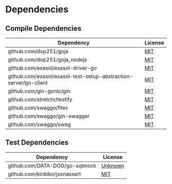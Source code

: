 <!-- @formatter:off -->
# Dependencies

## Compile Dependencies

| Dependency                                                       | License  |
| ---------------------------------------------------------------- | -------- |
| github.com/dop251/goja                                           | [MIT][0] |
| github.com/dop251/goja_nodejs                                    | [MIT][1] |
| github.com/exasol/exasol-driver-go                               | [MIT][2] |
| github.com/exasol/exasol-test-setup-abstraction-server/go-client | [MIT][3] |
| github.com/gin-gonic/gin                                         | [MIT][4] |
| github.com/stretchr/testify                                      | [MIT][5] |
| github.com/swaggo/files                                          | [MIT][6] |
| github.com/swaggo/gin-swagger                                    | [MIT][7] |
| github.com/swaggo/swag                                           | [MIT][8] |

## Test Dependencies

| Dependency                     | License      |
| ------------------------------ | ------------ |
| github.com/DATA-DOG/go-sqlmock | [Unknown][9] |
| github.com/kinbiko/jsonassert  | [MIT][10]    |

[0]: https://github.com/dop251/goja/blob/189bfeb9f530/LICENSE
[1]: https://github.com/dop251/goja_nodejs/blob/8bb8eec2f26a/LICENSE
[2]: https://github.com/exasol/exasol-driver-go/blob/v0.4.2/LICENSE
[3]: https://github.com/exasol/exasol-test-setup-abstraction-server/blob/main/LICENSE
[4]: https://github.com/gin-gonic/gin/blob/v1.8.1/LICENSE
[5]: https://github.com/stretchr/testify/blob/v1.8.0/LICENSE
[6]: https://github.com/swaggo/files/blob/28940afbdbfe/LICENSE
[7]: https://github.com/swaggo/gin-swagger/blob/v1.5.1/LICENSE
[8]: https://github.com/swaggo/swag/blob/v1.8.3/license
[9]: Unknown
[10]: https://github.com/kinbiko/jsonassert/blob/v1.1.0/LICENSE
